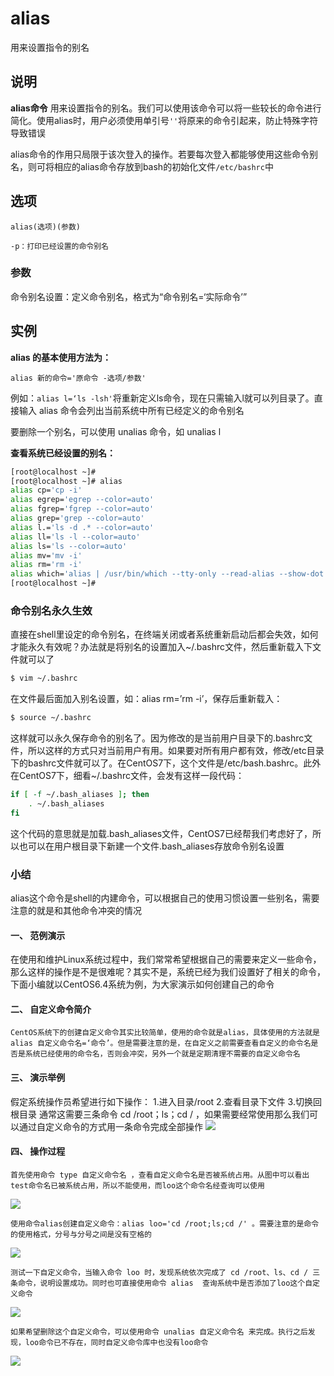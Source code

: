 alias
===

用来设置指令的别名

## 说明

**alias命令** 用来设置指令的别名。我们可以使用该命令可以将一些较长的命令进行简化。使用alias时，用户必须使用单引号`''`将原来的命令引起来，防止特殊字符导致错误

alias命令的作用只局限于该次登入的操作。若要每次登入都能够使用这些命令别名，则可将相应的alias命令存放到bash的初始化文件`/etc/bashrc`中

## 选项

```
alias(选项)(参数)
```

  

```
-p：打印已经设置的命令别名
```

### 参数  

命令别名设置：定义命令别名，格式为“命令别名=‘实际命令’”

## 实例

 **alias 的基本使用方法为：** 

```
alias 新的命令='原命令 -选项/参数'
```

例如：`alias l=‘ls -lsh'`将重新定义ls命令，现在只需输入l就可以列目录了。直接输入 alias 命令会列出当前系统中所有已经定义的命令别名

要删除一个别名，可以使用 unalias 命令，如 unalias l

 **查看系统已经设置的别名：** 

```bash
[root@localhost ~]# 
[root@localhost ~]# alias
alias cp='cp -i'
alias egrep='egrep --color=auto'
alias fgrep='fgrep --color=auto'
alias grep='grep --color=auto'
alias l.='ls -d .* --color=auto'
alias ll='ls -l --color=auto'
alias ls='ls --color=auto'
alias mv='mv -i'
alias rm='rm -i'
alias which='alias | /usr/bin/which --tty-only --read-alias --show-dot --show-tilde'
[root@localhost ~]# 

```
### 命令别名永久生效
直接在shell里设定的命令别名，在终端关闭或者系统重新启动后都会失效，如何才能永久有效呢？办法就是将别名的设置加入~/.bashrc文件，然后重新载入下文件就可以了
```bash
$ vim ~/.bashrc
```
在文件最后面加入别名设置，如：alias rm=’rm -i’，保存后重新载入：
```bash
$ source ~/.bashrc
```
这样就可以永久保存命令的别名了。因为修改的是当前用户目录下的.bashrc文件，所以这样的方式只对当前用户有用。如果要对所有用户都有效，修改/etc目录下的bashrc文件就可以了。在CentOS7下，这个文件是/etc/bash.bashrc。此外在CentOS7下，细看~/.bashrc文件，会发有这样一段代码：
```bash
if [ -f ~/.bash_aliases ]; then
    . ~/.bash_aliases
fi
```

这个代码的意思就是加载.bash_aliases文件，CentOS7已经帮我们考虑好了，所以也可以在用户根目录下新建一个文件.bash_aliases存放命令别名设置

### 小结

alias这个命令是shell的内建命令，可以根据自己的使用习惯设置一些别名，需要注意的就是和其他命令冲突的情况




#### 一、 范例演示

在使用和维护Linux系统过程中，我们常常希望根据自己的需要来定义一些命令，那么这样的操作是不是很难呢？其实不是，系统已经为我们设置好了相关的命令，下面小编就以CentOS6.4系统为例，为大家演示如何创建自己的命令

#### 二、 自定义命令简介
    CentOS系统下的创建自定义命令其实比较简单，使用的命令就是alias，具体使用的方法就是 alias 自定义命令名=‘命令’。但是需要注意的是，在自定义之前需要查看自定义的命令名是否是系统已经使用的命令名，否则会冲突，另外一个就是定期清理不需要的自定义命令名


#### 三、 演示举例
假定系统操作员希望进行如下操作：
1.进入目录/root
2.查看目录下文件
3.切换回根目录
通常这需要三条命令 cd /root；ls；cd / ，如果需要经常使用那么我们可以通过自定义命令的方式用一条命令完成全部操作
![](alias\01.png)

#### 四、 操作过程
	首先使用命令 type 自定义命令名 ，查看自定义命令名是否被系统占用。从图中可以看出test命令名已被系统占用，所以不能使用，而loo这个命令名经查询可以使用
![](alias\02.png)

	使用命令alias创建自定义命令：alias loo='cd /root;ls;cd /' 。需要注意的是命令的使用格式，分号与分号之间是没有空格的
![](alias\03.png)

	测试一下自定义命令，当输入命令 loo 时，发现系统依次完成了 cd /root、ls、cd / 三条命令，说明设置成功。同时也可直接使用命令 alias  查询系统中是否添加了loo这个自定义命令
![](alias\04.png)

	如果希望删除这个自定义命令，可以使用命令 unalias 自定义命令名 来完成。执行之后发现，loo命令已不存在，同时自定义命令库中也没有loo命令
![](alias\05.png)


